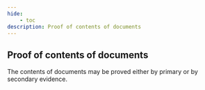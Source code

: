```yaml
---
hide:
    - toc
description: Proof of contents of documents
---
```


## Proof of contents of documents

The contents of documents may be proved either by primary or by secondary evidence.
